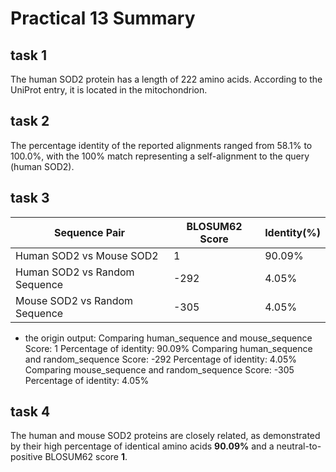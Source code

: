 # Practical 13 Summary

## task 1

The human SOD2 protein has a length of 222 amino acids.
According to the UniProt entry, it is located in the mitochondrion.

## task 2

The percentage identity of the reported alignments ranged from 58.1% to 100.0%,
with the 100% match representing a self-alignment to the query (human SOD2).

## task 3

| Sequence Pair                 | BLOSUM62 Score | Identity(%)|
| ----------------------------- | -------------- | ---------- |
| Human SOD2 vs Mouse SOD2      | 1              | 90.09%     |
| Human SOD2 vs Random Sequence | -292           | 4.05%      |
| Mouse SOD2 vs Random Sequence | -305           | 4.05%      |

* the origin output:
    Comparing human_sequence and mouse_sequence
    Score: 1
    Percentage of identity: 90.09%
    Comparing human_sequence and random_sequence
    Score: -292
    Percentage of identity: 4.05%
    Comparing mouse_sequence and random_sequence
    Score: -305
    Percentage of identity: 4.05%

## task 4

The human and mouse SOD2 proteins are closely related, as demonstrated by their high percentage of identical amino acids **90.09%** and a neutral-to-positive BLOSUM62 score **1**.